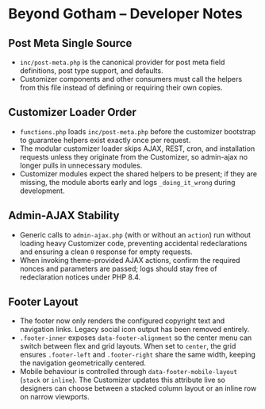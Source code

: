 # Beyond Gotham – Developer Notes

## Post Meta Single Source
- `inc/post-meta.php` is the canonical provider for post meta field definitions, post type support, and defaults.
- Customizer components and other consumers must call the helpers from this file instead of defining or requiring their own copies.

## Customizer Loader Order
- `functions.php` loads `inc/post-meta.php` before the customizer bootstrap to guarantee helpers exist exactly once per request.
- The modular customizer loader skips AJAX, REST, cron, and installation requests unless they originate from the Customizer, so admin-ajax no longer pulls in unnecessary modules.
- Customizer modules expect the shared helpers to be present; if they are missing, the module aborts early and logs `_doing_it_wrong` during development.

## Admin-AJAX Stability
- Generic calls to `admin-ajax.php` (with or without an `action`) run without loading heavy Customizer code, preventing accidental redeclarations and ensuring a clean `0` response for empty requests.
- When invoking theme-provided AJAX actions, confirm the required nonces and parameters are passed; logs should stay free of redeclaration notices under PHP 8.4.

## Footer Layout
- The footer now only renders the configured copyright text and navigation links. Legacy social icon output has been removed entirely.
- `.footer-inner` exposes `data-footer-alignment` so the center menu can switch between flex and grid layouts. When set to `center`, the grid ensures `.footer-left` and `.footer-right` share the same width, keeping the navigation geometrically centered.
- Mobile behaviour is controlled through `data-footer-mobile-layout` (`stack` or `inline`). The Customizer updates this attribute live so designers can choose between a stacked column layout or an inline row on narrow viewports.
